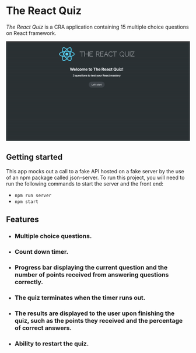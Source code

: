 # The React Quiz

_The React Quiz_ is a CRA application containing 15 multiple choice questions on React framework. 

![demo](./public/demo.gif)

## Getting started 
This app mocks out a call to a fake API hosted on a fake server by the use of an npm package called json-server. To run this project, you will need to run the following commands to start the server and the front end:

- `npm run server`
- `npm start`

## Features

- ### Multiple choice questions.
- ### Count down timer.
- ### Progress bar displaying the current question and the number of points received from answering questions correctly.
- ### The quiz terminates when the timer runs out.
- ### The results are displayed to the user upon finishing the quiz, such as the points they received and the percentage of correct answers.
- ### Ability to restart the quiz.
